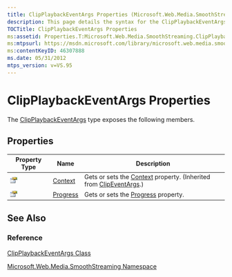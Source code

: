 ```yaml
---
title: ClipPlaybackEventArgs Properties (Microsoft.Web.Media.SmoothStreaming)
description: This page details the syntax for the ClipPlaybackEventArgs properties which exposes the following members.
TOCTitle: ClipPlaybackEventArgs Properties
ms:assetid: Properties.T:Microsoft.Web.Media.SmoothStreaming.ClipPlaybackEventArgs
ms:mtpsurl: https://msdn.microsoft.com/library/microsoft.web.media.smoothstreaming.clipplaybackeventargs_properties(v=VS.95)
ms:contentKeyID: 46307888
ms.date: 05/31/2012
mtps_version: v=VS.95
---
```


# ClipPlaybackEventArgs Properties

The [ClipPlaybackEventArgs](clipplaybackeventargs-class-microsoft-web-media-smoothstreaming_1.md) type exposes the following members.

## Properties

|Property Type|Name|Description|
|--- |--- |--- |
|![Public property](images/Ff728140.pubproperty(en-us,VS.90).gif "Public property")|[Context](clipeventargs-context-property-microsoft-web-media-smoothstreaming_1.md)|Gets or sets the [Context](clipeventargs-context-property-microsoft-web-media-smoothstreaming_1.md) property. (Inherited from [ClipEventArgs](clipeventargs-class-microsoft-web-media-smoothstreaming_1.md).)|
|![Public property](images/Ff728140.pubproperty(en-us,VS.90).gif "Public property")|[Progress](clipplaybackeventargs-progress-property-microsoft-web-media-smoothstreaming_1.md)|Gets or sets the [Progress](clipplaybackeventargs-progress-property-microsoft-web-media-smoothstreaming_1.md) property.|

## See Also

### Reference

[ClipPlaybackEventArgs Class](clipplaybackeventargs-class-microsoft-web-media-smoothstreaming_1.md)

[Microsoft.Web.Media.SmoothStreaming Namespace](microsoft-web-media-smoothstreaming-namespace_1.md)
